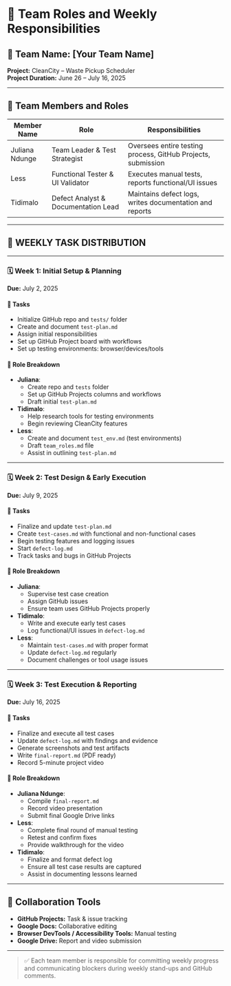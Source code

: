 # 👥 Team Roles and Weekly Responsibilities

## 📌 Team Name: [Your Team Name]  
**Project:** CleanCity – Waste Pickup Scheduler  
**Project Duration:** June 26 – July 16, 2025  


---

## 👤 Team Members and Roles

| Member Name          | Role                              | Responsibilities                                             |
|----------------------|------------------------------------|--------------------------------------------------------------|
| Juliana Ndunge       | Team Leader & Test Strategist      | Oversees entire testing process, GitHub Projects, submission |
| Less     | Functional Tester & UI Validator   | Executes manual tests, reports functional/UI issues          |
| Tidimalo     | Defect Analyst & Documentation Lead| Maintains defect logs, writes documentation and reports       |

---

## 📆 WEEKLY TASK DISTRIBUTION

---

### 🗓️ **Week 1: Initial Setup & Planning**
**Due:** July 2, 2025

#### 🔧 Tasks
- Initialize GitHub repo and `tests/` folder
- Create and document `test-plan.md`
- Assign initial responsibilities
- Set up GitHub Project board with workflows
- Set up testing environments: browser/devices/tools

#### 👥 Role Breakdown
- **Juliana**:
  - Create repo and `tests` folder
  - Set up GitHub Projects columns and workflows
  - Draft initial `test-plan.md`
- **Tidimalo**:
  - Help research tools for testing environments
  - Begin reviewing CleanCity features
- **Less**:
  - Create and document `test_env.md` (test environments)
  - Draft `team_roles.md` file
  - Assist in outlining `test-plan.md`

---

### 🗓️ **Week 2: Test Design & Early Execution**
**Due:** July 9, 2025

#### 🔧 Tasks
- Finalize and update `test-plan.md`
- Create `test-cases.md` with functional and non-functional cases
- Begin testing features and logging issues
- Start `defect-log.md`
- Track tasks and bugs in GitHub Projects

#### 👥 Role Breakdown
- **Juliana**:
  - Supervise test case creation
  - Assign GitHub issues
  - Ensure team uses GitHub Projects properly
- **Tidimalo**:
  - Write and execute early test cases
  - Log functional/UI issues in `defect-log.md`
- **Less**:
  - Maintain `test-cases.md` with proper format
  - Update `defect-log.md` regularly
  - Document challenges or tool usage issues

---

### 🗓️ **Week 3: Test Execution & Reporting**
**Due:** July 16, 2025

#### 🔧 Tasks
- Finalize and execute all test cases
- Update `defect-log.md` with findings and evidence
- Generate screenshots and test artifacts
- Write `final-report.md` (PDF ready)
- Record 5-minute project video

#### 👥 Role Breakdown
- **Juliana Ndunge**:
  - Compile `final-report.md`
  - Record video presentation
  - Submit final Google Drive links
- **Less**:
  - Complete final round of manual testing
  - Retest and confirm fixes
  - Provide walkthrough for the video
- **Tidimalo**:
  - Finalize and format defect log
  - Ensure all test case results are captured
  - Assist in documenting lessons learned

---

## 🧠 Collaboration Tools
- **GitHub Projects:** Task & issue tracking  
- **Google Docs:** Collaborative editing  
- **Browser DevTools / Accessibility Tools:** Manual testing  
- **Google Drive:** Report and video submission  

---

> ✅ Each team member is responsible for committing weekly progress and communicating blockers during weekly stand-ups and GitHub comments.
